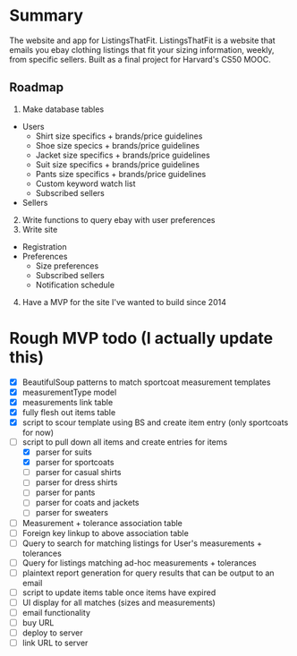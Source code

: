 # Summary
 The website and app for ListingsThatFit. ListingsThatFit is a website that emails you ebay clothing listings that fit your sizing information, weekly, from specific sellers. Built as a final project for Harvard's CS50 MOOC. 

Roadmap
------
1. Make database tables
  * Users
    * Shirt size specifics + brands/price guidelines
    * Shoe size specics + brands/price guidelines
    * Jacket size specifics + brands/price guidelines
    * Suit size specifics + brands/price guidelines
    * Pants size specifics + brands/price guidelines
    * Custom keyword watch list
    * Subscribed sellers
  * Sellers
2. Write functions to query ebay with user preferences
3. Write site
  * Registration
  * Preferences
    * Size preferences
    * Subscribed sellers
    * Notification schedule 
4. Have a MVP for the site I've wanted to build since 2014

# Rough MVP todo (I actually update this)
* [X] BeautifulSoup patterns to match sportcoat measurement templates
* [X] measurementType model
* [X] measurements link table
* [X] fully flesh out items table
* [X] script to scour template using BS and create item entry (only sportcoats for now)
* [ ] script to pull down all items and create entries for items
  * [X] parser for suits
  * [X] parser for sportcoats
  * [ ] parser for casual shirts
  * [ ] parser for dress shirts
  * [ ] parser for pants
  * [ ] parser for coats and jackets
  * [ ] parser for sweaters
* [ ] Measurement + tolerance association table
* [ ] Foreign key linkup to above association table
* [ ] Query to search for matching listings for User's measurements + tolerances
* [ ] Query for listings matching ad-hoc measurements + tolerances
* [ ] plaintext report generation for query results that can be output to an email
* [ ] script to update items table once items have expired
* [ ] UI display for all matches (sizes and measurements)
* [ ] email functionality
* [ ] buy URL
* [ ] deploy to server
* [ ] link URL to server